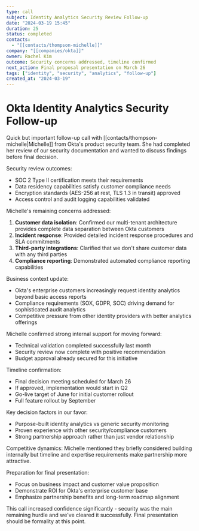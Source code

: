 ```yaml
---
type: call
subject: Identity Analytics Security Review Follow-up
date: "2024-03-19 15:45"
duration: 25
status: completed
contacts:
  - "[[contacts/thompson-michelle]]"
company: "[[companies/okta]]"
owner: Rachel Kim
outcome: Security concerns addressed, timeline confirmed
next_action: Final proposal presentation on March 26
tags: ["identity", "security", "analytics", "follow-up"]
created_at: "2024-03-19"
---
```


# Okta Identity Analytics Security Follow-up

Quick but important follow-up call with [[contacts/thompson-michelle|Michelle]] from Okta's product security team. She had completed her review of our security documentation and wanted to discuss findings before final decision.

Security review outcomes:
- SOC 2 Type II certification meets their requirements
- Data residency capabilities satisfy customer compliance needs  
- Encryption standards (AES-256 at rest, TLS 1.3 in transit) approved
- Access control and audit logging capabilities validated

Michelle's remaining concerns addressed:
1. **Customer data isolation**: Confirmed our multi-tenant architecture provides complete data separation between Okta customers
2. **Incident response**: Provided detailed incident response procedures and SLA commitments
3. **Third-party integrations**: Clarified that we don't share customer data with any third parties
4. **Compliance reporting**: Demonstrated automated compliance reporting capabilities

Business context update:
- Okta's enterprise customers increasingly request identity analytics beyond basic access reports
- Compliance requirements (SOX, GDPR, SOC) driving demand for sophisticated audit analytics
- Competitive pressure from other identity providers with better analytics offerings

Michelle confirmed strong internal support for moving forward:
- Technical validation completed successfully last month
- Security review now complete with positive recommendation
- Budget approval already secured for this initiative

Timeline confirmation:
- Final decision meeting scheduled for March 26
- If approved, implementation would start in Q2
- Go-live target of June for initial customer rollout
- Full feature rollout by September

Key decision factors in our favor:
- Purpose-built identity analytics vs generic security monitoring
- Proven experience with other security/compliance customers
- Strong partnership approach rather than just vendor relationship

Competitive dynamics: Michelle mentioned they briefly considered building internally but timeline and expertise requirements make partnership more attractive.

Preparation for final presentation:
- Focus on business impact and customer value proposition
- Demonstrate ROI for Okta's enterprise customer base  
- Emphasize partnership benefits and long-term roadmap alignment

This call increased confidence significantly - security was the main remaining hurdle and we've cleared it successfully. Final presentation should be formality at this point.